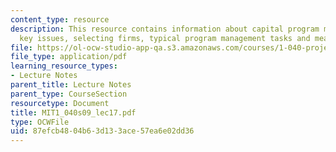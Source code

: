 ```yaml
---
content_type: resource
description: This resource contains information about capital program management framework,
  key issues, selecting firms, typical program management tasks and measures of success.
file: https://ol-ocw-studio-app-qa.s3.amazonaws.com/courses/1-040-project-management-spring-2009/87efcb4804b63d133ace57ea6e02dd36_MIT1_040s09_lec17.pdf
file_type: application/pdf
learning_resource_types:
- Lecture Notes
parent_title: Lecture Notes
parent_type: CourseSection
resourcetype: Document
title: MIT1_040s09_lec17.pdf
type: OCWFile
uid: 87efcb48-04b6-3d13-3ace-57ea6e02dd36
---
```

